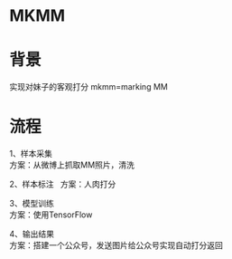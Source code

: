 # MKMM

# 背景  
实现对妹子的客观打分
mkmm=marking  MM

# 流程  
1、样本采集  
方案：从微博上抓取MM照片，清洗

2、样本标注  
方案：人肉打分

3、模型训练  
方案：使用TensorFlow 

4、输出结果  
方案：搭建一个公众号，发送图片给公众号实现自动打分返回

